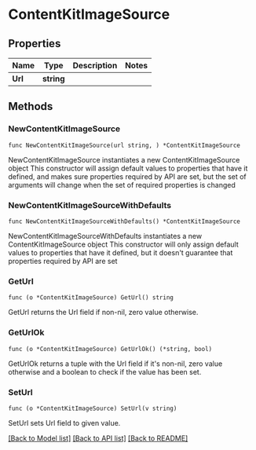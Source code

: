 # ContentKitImageSource

## Properties

Name | Type | Description | Notes
------------ | ------------- | ------------- | -------------
**Url** | **string** |  | 

## Methods

### NewContentKitImageSource

`func NewContentKitImageSource(url string, ) *ContentKitImageSource`

NewContentKitImageSource instantiates a new ContentKitImageSource object
This constructor will assign default values to properties that have it defined,
and makes sure properties required by API are set, but the set of arguments
will change when the set of required properties is changed

### NewContentKitImageSourceWithDefaults

`func NewContentKitImageSourceWithDefaults() *ContentKitImageSource`

NewContentKitImageSourceWithDefaults instantiates a new ContentKitImageSource object
This constructor will only assign default values to properties that have it defined,
but it doesn't guarantee that properties required by API are set

### GetUrl

`func (o *ContentKitImageSource) GetUrl() string`

GetUrl returns the Url field if non-nil, zero value otherwise.

### GetUrlOk

`func (o *ContentKitImageSource) GetUrlOk() (*string, bool)`

GetUrlOk returns a tuple with the Url field if it's non-nil, zero value otherwise
and a boolean to check if the value has been set.

### SetUrl

`func (o *ContentKitImageSource) SetUrl(v string)`

SetUrl sets Url field to given value.



[[Back to Model list]](../README.md#documentation-for-models) [[Back to API list]](../README.md#documentation-for-api-endpoints) [[Back to README]](../README.md)


